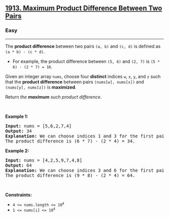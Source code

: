 <h2><a href="https://leetcode.com/problems/maximum-product-difference-between-two-pairs/">1913. Maximum Product Difference Between Two Pairs</a></h2><h3>Easy</h3><hr><div><p class="extension-adhd-reader-p"><span class="extension-adhd-reader-wrapper"><span class="extension-adhd-reader-container"><span class="extension-adhd-reader-boldify">T</span>he</span> </span><strong><span class="extension-adhd-reader-wrapper"><span class="extension-adhd-reader-container"><span class="extension-adhd-reader-boldify">pr</span>oduct</span> <span class="extension-adhd-reader-container"><span class="extension-adhd-reader-boldify">dif</span>ference</span></span></strong><span class="extension-adhd-reader-wrapper"> <span class="extension-adhd-reader-container"><span class="extension-adhd-reader-boldify">be</span>tween</span> <span class="extension-adhd-reader-container"><span class="extension-adhd-reader-boldify">t</span>wo</span> <span class="extension-adhd-reader-container"><span class="extension-adhd-reader-boldify">p</span>airs</span> </span><code><span class="extension-adhd-reader-wrapper"><span class="extension-adhd-reader-container"><span class="extension-adhd-reader-boldify">(</span>a,</span> b)</span></code><span class="extension-adhd-reader-wrapper"> <span class="extension-adhd-reader-container"><span class="extension-adhd-reader-boldify">a</span>nd</span> </span><code><span class="extension-adhd-reader-wrapper"><span class="extension-adhd-reader-container"><span class="extension-adhd-reader-boldify">(</span>c,</span> d)</span></code><span class="extension-adhd-reader-wrapper"> is <span class="extension-adhd-reader-container"><span class="extension-adhd-reader-boldify">de</span>fined</span> as </span><code><span class="extension-adhd-reader-wrapper">(a * b) - (c * d)</span></code>.</p>

<ul>
	<li>For example, the product difference between <code>(5, 6)</code> and <code>(2, 7)</code> is <code>(5 * 6) - (2 * 7) = 16</code>.</li>
</ul>

<p class="extension-adhd-reader-p"><span class="extension-adhd-reader-wrapper"><span class="extension-adhd-reader-container"><span class="extension-adhd-reader-boldify">G</span>iven</span> an <span class="extension-adhd-reader-container"><span class="extension-adhd-reader-boldify">in</span>teger</span> <span class="extension-adhd-reader-container"><span class="extension-adhd-reader-boldify">a</span>rray</span> </span><code><span class="extension-adhd-reader-wrapper"><span class="extension-adhd-reader-container"><span class="extension-adhd-reader-boldify">n</span>ums</span></span></code><span class="extension-adhd-reader-wrapper">, <span class="extension-adhd-reader-container"><span class="extension-adhd-reader-boldify">ch</span>oose</span> <span class="extension-adhd-reader-container"><span class="extension-adhd-reader-boldify">f</span>our</span> </span><strong><span class="extension-adhd-reader-wrapper"><span class="extension-adhd-reader-container"><span class="extension-adhd-reader-boldify">di</span>stinct</span></span></strong><span class="extension-adhd-reader-wrapper"> <span class="extension-adhd-reader-container"><span class="extension-adhd-reader-boldify">in</span>dices</span> </span><code>w</code>, <code>x</code>, <code>y</code><span class="extension-adhd-reader-wrapper">, <span class="extension-adhd-reader-container"><span class="extension-adhd-reader-boldify">a</span>nd</span> </span><code>z</code><span class="extension-adhd-reader-wrapper"> <span class="extension-adhd-reader-container"><span class="extension-adhd-reader-boldify">s</span>uch</span> <span class="extension-adhd-reader-container"><span class="extension-adhd-reader-boldify">t</span>hat</span> <span class="extension-adhd-reader-container"><span class="extension-adhd-reader-boldify">t</span>he</span> </span><strong><span class="extension-adhd-reader-wrapper"><span class="extension-adhd-reader-container"><span class="extension-adhd-reader-boldify">pr</span>oduct</span> <span class="extension-adhd-reader-container"><span class="extension-adhd-reader-boldify">dif</span>ference</span></span></strong><span class="extension-adhd-reader-wrapper"> <span class="extension-adhd-reader-container"><span class="extension-adhd-reader-boldify">be</span>tween</span> <span class="extension-adhd-reader-container"><span class="extension-adhd-reader-boldify">p</span>airs</span> </span><code><span class="extension-adhd-reader-wrapper"><span class="extension-adhd-reader-container"><span class="extension-adhd-reader-boldify">(nu</span>ms[w],</span> <span class="extension-adhd-reader-container"><span class="extension-adhd-reader-boldify">nu</span>ms[x])</span></span></code><span class="extension-adhd-reader-wrapper"> <span class="extension-adhd-reader-container"><span class="extension-adhd-reader-boldify">a</span>nd</span> </span><code><span class="extension-adhd-reader-wrapper"><span class="extension-adhd-reader-container"><span class="extension-adhd-reader-boldify">(nu</span>ms[y],</span> <span class="extension-adhd-reader-container"><span class="extension-adhd-reader-boldify">nu</span>ms[z])</span></span></code> is <strong><span class="extension-adhd-reader-wrapper"><span class="extension-adhd-reader-container"><span class="extension-adhd-reader-boldify">max</span>imized</span></span></strong>.</p>

<p class="extension-adhd-reader-p"><span class="extension-adhd-reader-wrapper"><span class="extension-adhd-reader-container"><span class="extension-adhd-reader-boldify">Re</span>turn</span> </span><em><span class="extension-adhd-reader-wrapper"><span class="extension-adhd-reader-container"><span class="extension-adhd-reader-boldify">t</span>he</span> </span><strong><span class="extension-adhd-reader-wrapper"><span class="extension-adhd-reader-container"><span class="extension-adhd-reader-boldify">ma</span>ximum</span></span></strong><span class="extension-adhd-reader-wrapper"> <span class="extension-adhd-reader-container"><span class="extension-adhd-reader-boldify">s</span>uch</span> <span class="extension-adhd-reader-container"><span class="extension-adhd-reader-boldify">pr</span>oduct</span> <span class="extension-adhd-reader-container"><span class="extension-adhd-reader-boldify">dif</span>ference</span></span></em>.</p>

<p class="extension-adhd-reader-p">&nbsp;</p>
<p class="extension-adhd-reader-p"><strong class="example"><span class="extension-adhd-reader-wrapper"><span class="extension-adhd-reader-container"><span class="extension-adhd-reader-boldify">Ex</span>ample</span> 1:</span></strong></p>

<pre><strong>Input:</strong> nums = [5,6,2,7,4]
<strong>Output:</strong> 34
<strong>Explanation:</strong> We can choose indices 1 and 3 for the first pair (6, 7) and indices 2 and 4 for the second pair (2, 4).
The product difference is (6 * 7) - (2 * 4) = 34.
</pre>

<p class="extension-adhd-reader-p"><strong class="example"><span class="extension-adhd-reader-wrapper"><span class="extension-adhd-reader-container"><span class="extension-adhd-reader-boldify">Ex</span>ample</span> 2:</span></strong></p>

<pre><strong>Input:</strong> nums = [4,2,5,9,7,4,8]
<strong>Output:</strong> 64
<strong>Explanation:</strong> We can choose indices 3 and 6 for the first pair (9, 8) and indices 1 and 5 for the second pair (2, 4).
The product difference is (9 * 8) - (2 * 4) = 64.
</pre>

<p class="extension-adhd-reader-p">&nbsp;</p>
<p class="extension-adhd-reader-p"><strong><span class="extension-adhd-reader-wrapper"><span class="extension-adhd-reader-container"><span class="extension-adhd-reader-boldify">Cons</span>traints:</span></span></strong></p>

<ul>
	<li><code>4 &lt;= nums.length &lt;= 10<sup>4</sup></code></li>
	<li><code>1 &lt;= nums[i] &lt;= 10<sup>4</sup></code></li>
</ul></div>